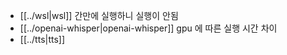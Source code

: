 - [[../wsl|wsl]] 간만에 실행하니 실행이 안됨
- [[../openai-whisper|openai-whisper]] gpu 에 따른 실행 시간 차이 
- [[../tts|tts]] 
